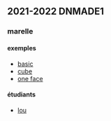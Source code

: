 ## 2021-2022 DNMADE1

### marelle
#### exemples
* [basic](./marelle/vr_0.html)
* [cube](./marelle/vr_1.html)
* [one face](./marelle/vr_2_multisrc.html)

#### étudiants
* [lou](./cardon_lou/marelle.html)







<!-- todo
- skygradiant
- imagesky
- image360
- fog 

github ? perso ou partage
casting

-->
